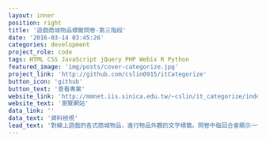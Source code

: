 ```yaml
---
layout: inner
position: right
title: '遊戲商城物品標籤問卷-第三階段'
date: '2016-03-14 03:45:26'
categories: development
project_role: code
tags: HTML CSS JavaScript jQuery PHP Webix R Python
featured_image: 'img/posts/cover-categorize.jpg'
project_link: 'http://github.com/cslin0915/itCategorize'
button_icon: 'github'
button_text: '查看專案'
website_link: 'http://mmnet.iis.sinica.edu.tw/~cslin/it_categorize/index.phtml'
website_text: '瀏覽網站'
data_link: ''
data_text: '資料檢視'
lead_text: '對線上遊戲的各式商城物品，進行物品外觀的文字標籤。問卷中每回合會顯示一件物品截圖，請您根據外觀特徵、觀後感受等，判斷我們所提供的候選詞彙是否能恰當地描述該物品。'
---
```

